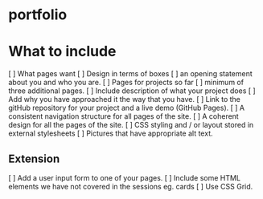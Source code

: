 # portfolio

# What to include
[ ] What pages want
[ ] Design in terms of boxes
[ ] an opening statement about you and who you are.
[ ] Pages for projects so far
[ ] minimum of three additional pages.
[ ] Include description of what your project does 
[ ] Add why you have approached it the way that you have. 
[ ] Link to the gitHub repository for your project and a live demo (GitHub Pages).
[ ]  A consistent navigation structure for all pages of the site.
[ ]  A coherent design for all the pages of the site.
[ ] CSS styling and / or layout stored in external stylesheets
[ ]  Pictures that have appropriate alt text.


## Extension
[ ] Add a user input form to one of your pages.
[ ] Include some HTML elements we have not covered in the sessions eg. cards
[ ] Use CSS Grid.
